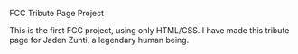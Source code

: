 FCC Tribute Page Project

This is the first FCC project, using only HTML/CSS.  I have made this tribute page for Jaden Zunti, a legendary human being.